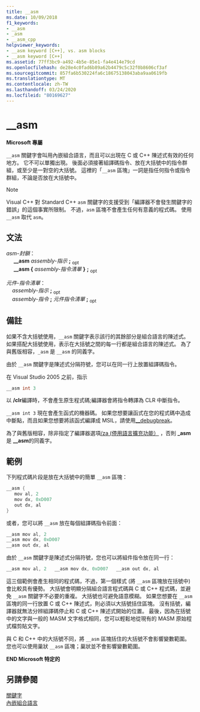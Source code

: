 ```yaml
---
title: __asm
ms.date: 10/09/2018
f1_keywords:
- __asm
- _asm
- __asm_cpp
helpviewer_keywords:
- __asm keyword [C++], vs. asm blocks
- __asm keyword [C++]
ms.assetid: 77ff3bc9-a492-4b5e-85e1-fa4e414e79cd
ms.openlocfilehash: de28e4c0fad6b89a62b4479c5c32f0b8606cf3af
ms.sourcegitcommit: 857fa6b530224fa6c18675138043aba9aa0619fb
ms.translationtype: MT
ms.contentlocale: zh-TW
ms.lasthandoff: 03/24/2020
ms.locfileid: "80169627"
---
```

# <a name="__asm"></a>__asm

**Microsoft 專屬**

`__asm` 關鍵字會叫用內嵌組合語言，而且可以出現在 C 或 C++ 陳述式有效的任何地方。 它不可以單獨出現。 後面必須接著組譯碼指令、放在大括號中的指令群組，或至少是一對空的大括號。 這裡的「`__asm` 區塊」一詞是指任何指令或指令群組，不論是否放在大括號中。

> [!NOTE]
> Visual C++ 對 Standard C++ `asm` 關鍵字的支援受到「編譯器不會發生關鍵字的錯誤」的這個事實所限制。 不過，`asm` 區塊不會產生任何有意義的程式碼。 使用 `__asm` 取代 `asm`。

## <a name="grammar"></a>文法

*asm-封鎖*：<br/>
&nbsp;&nbsp;&nbsp;&nbsp; **__asm** *assembly-指示* **;** <sub>opt</sub><br/>
&nbsp;&nbsp;&nbsp;&nbsp; **__asm {** *assembly-指令清單* **}** **;** <sub>opt</sub>

*元件-指令清單*：<br/>
&nbsp;&nbsp;&nbsp;&nbsp;*assembly-指示* **;** <sub>opt</sub><br/>
&nbsp;&nbsp;&nbsp;&nbsp;*assembly-指令* **;** *元件指令清單* **;** <sub>opt</sub>

## <a name="remarks"></a>備註

如果不含大括號使用，`__asm` 關鍵字表示該行的其餘部分是組合語言的陳述式。 如果搭配大括號使用，表示在大括號之間的每一行都是組合語言的陳述式。 為了與舊版相容，`_asm` 是 `__asm` 的同義字。

由於 `__asm` 關鍵字是陳述式分隔符號，您可以在同一行上放置組譯碼指令。

在 Visual Studio 2005 之前，指示

```cpp
__asm int 3
```

以 **/clr**編譯時，不會產生原生程式碼;編譯器會將指令轉譯為 CLR 中斷指令。

`__asm int 3` 現在會產生函式的機器碼。 如果您想要讓函式在您的程式碼中造成中斷點，而且如果您想要將該函式編譯成 MSIL，請使用[__debugbreak](../../intrinsics/debugbreak.md)。

為了與舊版相容，除非指定了編譯器選項[/za \(停用語言擴充功能）](../../build/reference/za-ze-disable-language-extensions.md) ，否則 **_asm**是 **__asm**的同義字。

## <a name="example"></a>範例

下列程式碼片段是放在大括號中的簡單 `__asm` 區塊：

```cpp
__asm {
   mov al, 2
   mov dx, 0xD007
   out dx, al
}
```

或者，您可以將 `__asm` 放在每個組譯碼指令前面：

```cpp
__asm mov al, 2
__asm mov dx, 0xD007
__asm out dx, al
```

由於 `__asm` 關鍵字是陳述式分隔符號，您也可以將組件指令放在同一行：

```cpp
__asm mov al, 2   __asm mov dx, 0xD007   __asm out dx, al
```

這三個範例會產生相同的程式碼，不過，第一個樣式 (將 `__asm` 區塊放在括號中) 會比較具有優勢。 大括號會明顯分隔組合語言程式碼與 C 或 C++ 程式碼，並避免 `__asm` 關鍵字不必要的重複。 大括號也可避免語意模糊。 如果您想要在 `__asm` 區塊的同一行放置 C 或 C++ 陳述式，則必須以大括號括住區塊。 沒有括號，編譯器就無法分辨組譯碼停止和 C 或 C++ 陳述式開始的位置。 最後，因為在括號中的文字與一般的 MASM 文字格式相同，您可以輕鬆地從現有的 MASM 原始程式檔剪貼文字。

與 C 和 C++ 中的大括號不同，將 `__asm` 區塊括住的大括號不會影響變數範圍。 您也可以使用巢狀 `__asm` 區塊；巢狀並不會影響變數範圍。

**END Microsoft 特定的**

## <a name="see-also"></a>另請參閱

[關鍵字](../../cpp/keywords-cpp.md)<br/>
[內嵌組合語言](../../assembler/inline/inline-assembler.md)<br/>

